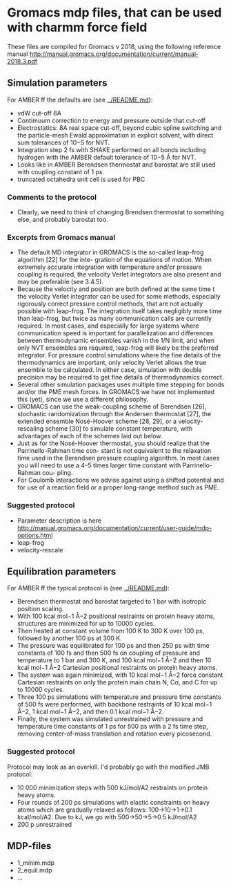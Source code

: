 # Gromacs mdp files, that can be used with charmm force field

These files are compiled for Gromacs v 2018, using
the following reference manual
http://manual.gromacs.org/documentation/current/manual-2018.3.pdf


## Simulation parameters

For AMBER ff the defaults are (see [../README.md](../README.md)):
- vdW cut-off 8A
- Contimuum correction to energy and pressure outside that cut-off
- Electrostatics: 8A real space cut-off, beyond cubic spline switching and the particle-mesh Ewald approximation in explicit solvent, with direct sum tolerances of 10−5 for NVT.
- Integration step 2 fs with SHAKE performed on all bonds including hydrogen with the AMBER default tolerance of 10−5 Å for NVT.
- Looks like in AMBER Berendsen thermostat and barostat are still used with coupling constant of 1 ps.
- truncated octahedra unit cell is used for PBC
### Comments to the protocol
- Clearly, we need to think of changing Brendsen thermostat to something else, and probably barostat too.

### Excerpts from Gromacs manual
- The default MD integrator in GROMACS is the so-called leap-frog algorithm [22] for the inte-
gration of the equations of motion. When extremely accurate integration with temperature and/or
pressure coupling is required, the velocity Verlet integrators are also present and may be preferable
(see 3.4.5).
- Because the velocity and position are both defined at the same time t the velocity Verlet integrator can be used for some methods, especially rigorously correct pressure control methods, that are not actually possible with leap-frog. The integration itself takes negligibly more time than leap-frog, but twice as many communication calls are currently required. In most cases, and especially for large systems where communication speed is important for parallelization and differences between thermodynamic ensembles vanish in the 1/N limit, and when only NVT ensembles are required, leap-frog will likely be the preferred integrator. For pressure control simulations where the fine details of the thermodynamics are important, only velocity Verlet allows the true ensemble to be calculated. In either case, simulation with double precision may be required to get fine details of thermodynamics correct.
- Several other simulation packages uses multiple time stepping for bonds and/or the PME mesh forces. In GROMACS we have not implemented this (yet), since we use a different philosophy.
- GROMACS can use the weak-coupling scheme of Berendsen [26], stochastic randomization through the Andersen thermostat [27], the extended ensemble Nosé-Hoover scheme [28, 29], or a velocity-rescaling scheme [30] to simulate constant temperature, with advantages of each of the schemes laid out below.
- Just as for the Nosé-Hoover thermostat, you should realize that the Parrinello-Rahman time con- stant is not equivalent to the relaxation time used in the Berendsen pressure coupling algorithm. In most cases you will need to use a 4–5 times larger time constant with Parrinello-Rahman cou- pling.
- For Coulomb interactions we advise against using a shifted potential and for use of a reaction field or a proper long-range method such as PME.

### Suggested protocol
- Parameter description is here http://manual.gromacs.org/documentation/current/user-guide/mdp-options.html
- leap-frog
- velocity-rescale


## Equilibration parameters 
For AMBER ff the typical protocol is (see [../README.md](../README.md)):

- Berendsen thermostat and barostat targeted to 1 bar with isotropic position scaling.
- With 100 kcal mol−1 Å−2 positional restraints on protein heavy atoms, structures are minimized for up to 10000 cycles.
- Then heated at constant volume from 100 K to 300 K over 100 ps, followed by another 100 ps at 300 K.
- The pressure was equilibrated for 100 ps and then 250 ps with time constants of 100 fs and then 500 fs on coupling of pressure and temperature to 1 bar and 300 K, and 100 kcal mol−1 Å−2 and then 10 kcal mol−1 Å−2 Cartesian positional restraints on protein heavy atoms.
- The system was again minimized, with 10 kcal mol−1 Å−2 force constant Cartesian restraints on only the protein main chain N, Cα, and C for up to 10000 cycles. 
- Three 100 ps simulations with temperature and pressure time constants of 500 fs were performed, with backbone restraints of 10 kcal mol−1 Å−2, 1 kcal mol−1 Å−2, and then 0.1 kcal mol−1 Å−2.
- Finally, the system was simulated unrestrained with pressure and temperature time constants of 1 ps for 500 ps with a 2 fs time step, removing center-of-mass translation and rotation every picosecond.

### Suggested protocol
Protocol may look as an overkill.
I'd probably go with the  modified JMB protocol:
- 10 000 minimization steps with 500 kJ/mol/A2 restraints on protein heavy atoms.
- Four rounds of 200 ps simulations with elastic constraints on heavy atoms which are gradually relaxed as follows: 100->10->1->0.1 kcal/mol/A2. Due to kJ, we go with 500->50->5->0.5 kJ/mol/A2
- 200 p unrestrained

## MDP-files

- 1_minim.mdp
- 2_equil.mdp
- ...




